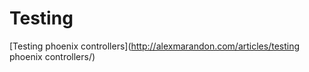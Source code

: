 # Testing

[Testing phoenix controllers](http://alexmarandon.com/articles/testing phoenix controllers/)
